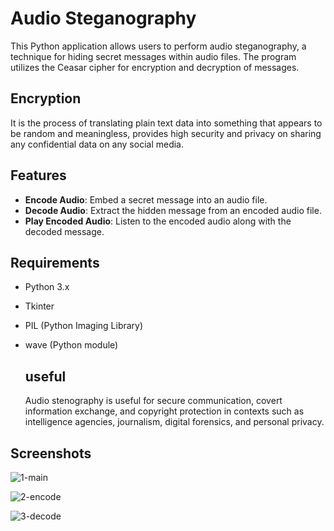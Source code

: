 # Audio Steganography

This Python application allows users to perform audio steganography, 
a technique for hiding secret messages within audio files. 
The program utilizes the Ceasar cipher for encryption and decryption of messages.

## Encryption

It is the process of translating plain text data into something that appears to be random and meaningless,
provides high security and privacy on sharing any confidential data on any social media. 

## Features

- **Encode Audio**: Embed a secret message into an audio file.
- **Decode Audio**: Extract the hidden message from an encoded audio file.
- **Play Encoded Audio**: Listen to the encoded audio along with the decoded message.

## Requirements

- Python 3.x
- Tkinter
- PIL (Python Imaging Library)
- wave (Python module)

  ## useful

  Audio stenography is useful for secure communication, covert information exchange, and copyright protection in contexts such as intelligence agencies, journalism, digital forensics, and personal privacy.

## Screenshots

![1-main](https://github.com/Ruksana-begum/Audio/assets/127771632/ee0cb9ce-b26d-48d9-a24f-bb09e06ad569)


![2-encode](https://github.com/Ruksana-begum/Audio/assets/127771632/eeb11d07-f9a1-4c6d-9a61-8a7d8283d6be)


![3-decode](https://github.com/Ruksana-begum/Audio/assets/127771632/ea7cfd55-daab-439b-8aee-9d639fa58f61)



